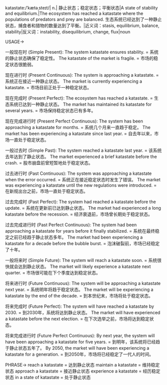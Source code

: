 katastate:/ˈkætəˌsteɪt/| n.| 静止状态；稳定状态；平衡状态|A state of stability and equilibrium.|The ecosystem has reached a katastate where the populations of predators and prey are balanced. 生态系统已经达到了一种静止状态，捕食者和猎物的数量达到了平衡。|近义词：stasis, equilibrium, balance, stability|反义词：instability, disequilibrium, change, flux|noun

USAGE->

一般现在时 (Simple Present):
The system katastate ensures stability. = 系统的静止状态确保了稳定性。
The katastate of the market is fragile. = 市场的稳定状态很脆弱。


现在进行时 (Present Continuous):
The system is approaching a katastate. = 系统正在接近一种静止状态。
The market is currently experiencing a katastate. = 市场目前正处于一种稳定状态。


现在完成时 (Present Perfect):
The ecosystem has reached a katastate. = 生态系统已达到一种静止状态。
The market has maintained its katastate for several years. = 市场保持稳定状态已有多年。


现在完成进行时 (Present Perfect Continuous):
The system has been approaching a katastate for months. = 系统几个月来一直趋于稳定。
The market has been experiencing a katastate since last year. = 自去年以来，市场一直处于稳定状态。


一般过去时 (Simple Past):
The system reached a katastate last year. = 该系统去年达到了静止状态。
The market experienced a brief katastate before the crash. = 股市崩盘前曾短暂地处于稳定状态。


过去进行时 (Past Continuous):
The system was approaching a katastate when the error occurred. = 系统正在接近稳定状态时发生了错误。
The market was experiencing a katastate until the new regulations were introduced. = 在新规出台之前，市场一直处于稳定状态。


过去完成时 (Past Perfect):
The system had reached a katastate before the update. = 系统在更新前已达到静止状态。
The market had experienced a long katastate before the recession. = 经济衰退前，市场曾长期处于稳定状态。


过去完成进行时 (Past Perfect Continuous):
The system had been approaching a katastate for years before it finally stabilized. =  系统在最终稳定之前已经趋于静止状态多年。
The market had been experiencing a katastate for a decade before the bubble burst. = 泡沫破裂前，市场已经稳定了十年。


一般将来时 (Simple Future):
The system will reach a katastate soon. = 系统很快就会达到静止状态。
The market will likely experience a katastate next quarter. = 市场很可能在下个季度达到稳定状态。


将来进行时 (Future Continuous):
The system will be approaching a katastate next year. = 系统明年将趋于稳定状态。
The market will be experiencing a katastate by the end of the decade. = 到本世纪末，市场将处于稳定状态。


将来完成时 (Future Perfect):
The system will have reached a katastate by 2030. = 到2030年，系统将达到静止状态。
The market will have experienced a katastate before the next election. = 在下次选举之前，市场将达到稳定状态。


将来完成进行时 (Future Perfect Continuous):
By next year, the system will have been approaching a katastate for five years. = 到明年，该系统将已经趋于静止状态五年了。
By 2050, the market will have been experiencing a katastate for a generation. = 到2050年，市场将已经稳定了一代人的时间。



PHRASE->
reach a katastate = 达到静止状态
maintain a katastate = 维持稳定状态
approach a katastate = 接近静止状态
experience a katastate = 经历稳定状态
in a state of katastate = 处于静止状态
